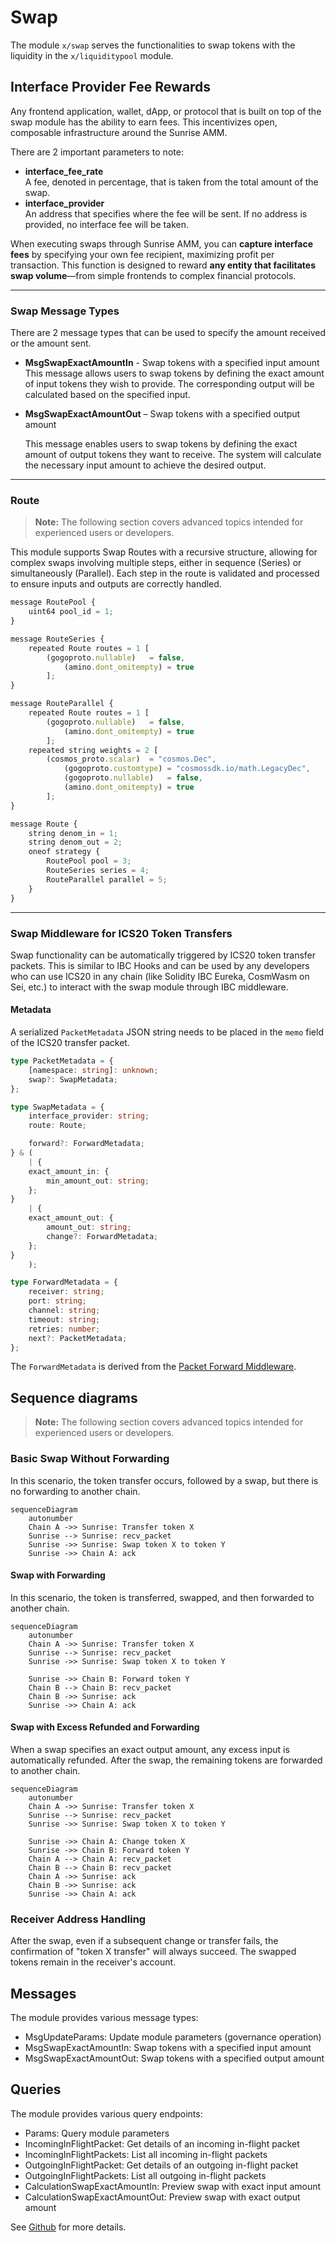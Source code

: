 # Swap

The module `x/swap` serves the functionalities to swap tokens with the liquidity in the `x/liquiditypool` module.

## Interface Provider Fee Rewards

Any frontend application, wallet, dApp, or protocol that is built on top of the swap module has the ability to earn fees. This incentivizes open, composable infrastructure around the Sunrise AMM.

There are 2 important parameters to note:

* **interface\_fee\_rate**\
  A fee, denoted in percentage, that is taken from the total amount of the swap.
* **interface\_provider**\
  An address that specifies where the fee will be sent. If no address is provided, no interface fee will be taken.

When executing swaps through Sunrise AMM, you can **capture interface fees** by specifying your own fee recipient, maximizing profit per transaction. This function is designed to reward **any entity that facilitates swap volume**—from simple frontends to complex financial protocols.

***

### Swap Message Types

There are 2 message types that can be used to specify the amount received or the amount sent.

* **MsgSwapExactAmountIn** - Swap tokens with a specified input amount\
  This message allows users to swap tokens by defining the exact amount of input tokens they wish to provide. The corresponding output will be calculated based on the specified input.
*   **MsgSwapExactAmountOut** – Swap tokens with a specified output amount

    This message enables users to swap tokens by defining the exact amount of output tokens they want to receive. The system will calculate the necessary input amount to achieve the desired output.

***

### Route

> **Note:** The following section covers advanced topics intended for experienced users or developers.

This module supports Swap Routes with a recursive structure, allowing for complex swaps involving multiple steps, either in sequence (Series) or simultaneously (Parallel). Each step in the route is validated and processed to ensure inputs and outputs are correctly handled.

```typescript
message RoutePool {
    uint64 pool_id = 1;
}

message RouteSeries {
    repeated Route routes = 1 [
        (gogoproto.nullable)   = false,
            (amino.dont_omitempty) = true
        ];
}

message RouteParallel {
    repeated Route routes = 1 [
        (gogoproto.nullable)   = false,
            (amino.dont_omitempty) = true
        ];
    repeated string weights = 2 [
        (cosmos_proto.scalar)  = "cosmos.Dec",
            (gogoproto.customtype) = "cosmossdk.io/math.LegacyDec",
            (gogoproto.nullable)   = false,
            (amino.dont_omitempty) = true
        ];
}

message Route {
    string denom_in = 1;
    string denom_out = 2;
    oneof strategy {
        RoutePool pool = 3;
        RouteSeries series = 4;
        RouteParallel parallel = 5;
    }
}
```

***

### Swap Middleware for ICS20 Token Transfers

Swap functionality can be automatically triggered by ICS20 token transfer packets. This is similar to IBC Hooks and can be used by any developers who can use ICS20 in any chain (like Solidity IBC Eureka, CosmWasm on Sei, etc.) to interact with the swap module through IBC middleware.

#### Metadata

A serialized `PacketMetadata` JSON string needs to be placed in the `memo` field of the ICS20 transfer packet.

```typescript
type PacketMetadata = {
    [namespace: string]: unknown;
    swap?: SwapMetadata;
};

type SwapMetadata = {
    interface_provider: string;
    route: Route;

    forward?: ForwardMetadata;
} & (
    | {
    exact_amount_in: {
        min_amount_out: string;
    };
}
    | {
    exact_amount_out: {
        amount_out: string;
        change?: ForwardMetadata;
    };
}
    );

type ForwardMetadata = {
    receiver: string;
    port: string;
    channel: string;
    timeout: string;
    retries: number;
    next?: PacketMetadata;
};
```

The `ForwardMetadata` is derived from the [Packet Forward Middleware](https://github.com/cosmos/ibc-apps/tree/main/middleware/packet-forward-middleware).

## **Sequence diagrams**

> **Note:** The following section covers advanced topics intended for experienced users or developers.

### Basic Swap Without Forwarding

In this scenario, the token transfer occurs, followed by a swap, but there is no forwarding to another chain.

```mermaid
sequenceDiagram
    autonumber
    Chain A ->> Sunrise: Transfer token X
    Sunrise --> Sunrise: recv_packet
    Sunrise ->> Sunrise: Swap token X to token Y
    Sunrise ->> Chain A: ack
```

#### Swap with Forwarding

In this scenario, the token is transferred, swapped, and then forwarded to another chain.

```mermaid
sequenceDiagram
    autonumber
    Chain A ->> Sunrise: Transfer token X
    Sunrise --> Sunrise: recv_packet
    Sunrise ->> Sunrise: Swap token X to token Y

    Sunrise ->> Chain B: Forward token Y
    Chain B --> Chain B: recv_packet
    Chain B ->> Sunrise: ack
    Sunrise ->> Chain A: ack
```

#### Swap with Excess Refunded and Forwarding

When a swap specifies an exact output amount, any excess input is automatically refunded. After the swap, the remaining tokens are forwarded to another chain.

```mermaid
sequenceDiagram
    autonumber
    Chain A ->> Sunrise: Transfer token X
    Sunrise --> Sunrise: recv_packet
    Sunrise ->> Sunrise: Swap token X to token Y

    Sunrise ->> Chain A: Change token X
    Sunrise ->> Chain B: Forward token Y
    Chain A --> Chain A: recv_packet
    Chain B --> Chain B: recv_packet
    Chain A ->> Sunrise: ack
    Chain B ->> Sunrise: ack
    Sunrise ->> Chain A: ack
```

### Receiver Address Handling

After the swap, even if a subsequent change or transfer fails, the confirmation of "token X transfer" will always succeed. The swapped tokens remain in the receiver's account.

## Messages

The module provides various message types:

* MsgUpdateParams: Update module parameters (governance operation)
* MsgSwapExactAmountIn: Swap tokens with a specified input amount
* MsgSwapExactAmountOut: Swap tokens with a specified output amount

## Queries

The module provides various query endpoints:

* Params: Query module parameters
* IncomingInFlightPacket: Get details of an incoming in-flight packet
* IncomingInFlightPackets: List all incoming in-flight packets
* OutgoingInFlightPacket: Get details of an outgoing in-flight packet
* OutgoingInFlightPackets: List all outgoing in-flight packets
* CalculationSwapExactAmountIn: Preview swap with exact input amount
* CalculationSwapExactAmountOut: Preview swap with exact output amount

See [Github](https://github.com/sunriselayer/sunrise/tree/main/x/swap) for more details.
